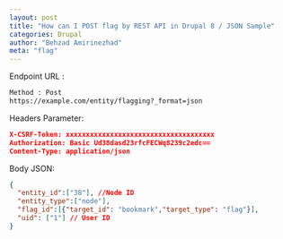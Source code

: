 ```yaml
---
layout: post
title: "How can I POST flag by REST API in Drupal 8 / JSON Sample"
categories: Drupal
author: "Behzad Amirinezhad"
meta: "flag"
---
```


Endpoint URL :
```html
Method : Post
https://example.com/entity/flagging?_format=json
```

Headers Parameter:
```json
X-CSRF-Token: xxxxxxxxxxxxxxxxxxxxxxxxxxxxxxxxxxxxx
Authorization: Basic Ud38dasd23rfcFECWq8239c2edc==
Content-Type: application/json
```

Body JSON:
```json
{
  "entity_id":["38"], //Node ID 
  "entity_type":["node"],
  "flag_id":[{"target_id": "bookmark","target_type": "flag"}],
  "uid": ["1"] // User ID
}
```

